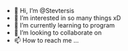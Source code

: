 - 👋 Hi, I’m @Stevtersis
- 👀 I’m interested in so many things xD
- 🌱 I’m currently learning to program
- 💞️ I’m looking to collaborate on
- 📫 How to reach me ...

<!---
Stevtersis/Stevtersis is a ✨ special ✨ repository because its `README.md` (this file) appears on your GitHub profile.
You can click the Preview link to take a look at your changes.
--->
